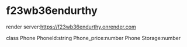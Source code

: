 # f23wb36endurthy
render server:https://f23wb36endurthy.onrender.com


class Phone
PhoneId:string
Phone_price:number
Phone Storage:number

